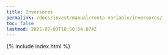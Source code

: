 ```yaml
---
title: Inversores
permalink: /docs/invest/manual/renta-variable/inversores/
toc: false
lastmod: 2025-07-03T18:50:54.074Z
---
```


{% include index.html %}
